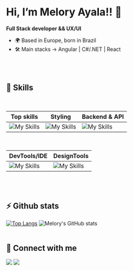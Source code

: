 <!-- 
[![Readme Card](https://github-readme-stats.vercel.app/api/pin/?username=meloryayala&repo=ecommerce-admin-dashboard&theme=tokyonight)](https://github.com/meloryayala/ecommerce-admin-dashboard)
[![Readme Card](https://github-readme-stats.vercel.app/api/pin/?username=meloryayala&repo=codery-website&theme=tokyonight)](https://github.com/meloryayala/codery-website)
[![Readme Card](https://github-readme-stats.vercel.app/api/pin/?username=meloryayala&repo=humorHub-api&theme=tokyonight)](https://github.com/meloryayala/humorHub-api)
[![Readme Card](https://github-readme-stats.vercel.app/api/pin/?username=meloryayala&repo=ecommerce-geekstore&theme=tokyonight)](https://github.com/meloryayala/ecommerce-geekstore)
 -->

# Hi, I’m Melory Ayala!! 👋

<p><b>Full Stack developer && UX/UI</b></p>

* 🌍 Based in Europe, born in Brazil
* 🛠️ Main stacks -> Angular | C#/.NET | React

<br><br>

 

## 🧠 Skills
<br>

|             Top skills            |               Styling             |              Backend & API          |
| --------------------------------- | --------------------------------- | ----------------------------------- |
|  ![My Skills](https://skillicons.dev/icons?i=angular,ts,dotnet)  |  ![My Skills](https://skillicons.dev/icons?i=sass,tailwind)  |  ![My Skills](https://skillicons.dev/icons?i=dotnet,cs,postgres)  |
<br>

|               DevTools/IDE             |              DesignTools          |
| -------------------------------------- | --------------------------------- |
|  ![My Skills](https://skillicons.dev/icons?i=idea,git,azure)  |  ![My Skills](https://skillicons.dev/icons?i=figma)  |

<br><br>

## ⚡ Github stats

[![Top Langs](https://github-readme-stats.vercel.app/api/top-langs/?username=meloryayala&layout=donut&theme=tokyonight)](https://github.com/meloryayala/github-readme-stats)
![Melory's GitHub stats](https://github-readme-stats.vercel.app/api?username=meloryayala&show_icons=true&theme=tokyonight)
<br><br>

## 🔌 Connect with me

[<img src="https://img.shields.io/badge/Gmail-D14836?style=for-the-badge&logo=gmail&logoColor=white" />](mailto:melory.ayala@gamil.com)
[<img src="https://img.shields.io/badge/LinkedIn-0077B5?style=for-the-badge&logo=linkedin&logoColor=white" />](https://www.linkedin.com/in/melory-ayala/)
<br><br>

<!--  [![My Skills](https://skillicons.dev/icons?i=js,ts,react,nextjs,mongodb,graphql,tailwind,styledcomponents,jest,azure,git,html,css,figma)](https://skillicons.dev)
 [![GitHub Streak](http://github-readme-streak-stats.herokuapp.com?user=meloryayala&border_radius=5)](https://git.io/streak-stats)
<br><br>
 -->

